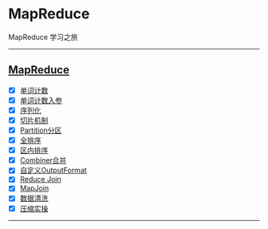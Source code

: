 # MapReduce

MapReduce 学习之旅

-----------------------------

## [MapReduce](src/main/java/com/cpucode/mapreduce)

- [x] [单词计数](src/main/java/com/cpucode/mapreduce/wordcount/WordCountDriver.java)
- [x] [单词计数入参](src/main/java/com/cpucode/mapreduce/wordcountargs/WordCountDriver.java)
- [x] [序列化](src/main/java/com/cpucode/mapreduce/writable/FlowDriver.java)
- [x] [切片机制](src/main/java/com/cpucode/mapreduce/combineTextInputformat/WordCountDriver.java)
- [x] [Partition分区](src/main/java/com/cpucode/mapreduce/partitioner/FlowDriver.java)
- [x] [全排序](src/main/java/com/cpucode/mapreduce/writableComparable/FlowDriver.java)
- [x] [区内排序](src/main/java/com/cpucode/mapreduce/partitionerComparable/FlowDriver.java)
- [x] [Combiner合并](src/main/java/com/cpucode/mapreduce/combiner/WordCountDriver.java)
- [x] [自定义OutputFormat](src/main/java/com/cpucode/mapreduce/outputformat/LogDriver.java)
- [x] [Reduce Join](src/main/java/com/cpucode/mapreduce/reduceJoin/TableDriver.java)
- [x] [MapJoin](src/main/java/com/cpucode/mapreduce/mapjoin/MapJoinDriver.java)
- [x] [数据清洗](src/main/java/com/cpucode/mapreduce/etl/WebLogDriver.java)
- [x] [压缩实操](src/main/java/com/cpucode/mapreduce/compress/WordCountDriver.java)

-------------------------






